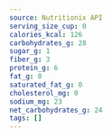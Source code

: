 ```yaml
---
source: Nutritionix API
serving_size_cup: 0
calories_kcal: 126
carbohydrates_g: 28
sugar_g: 1
fiber_g: 3
protein_g: 6
fat_g: 0
saturated_fat_g: 0
cholesterol_mg: 0
sodium_mg: 23
net_carbohydrates_g: 24
tags: []
---
```

